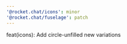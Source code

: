 ```yaml
---
'@rocket.chat/icons': minor
'@rocket.chat/fuselage': patch
---
```


feat(icons): Add circle-unfilled new variations
